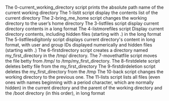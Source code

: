 The 0-current_working_directory script prints the absolute path name of the current working directory
The 1-listit script display the contents list of the current directory
The 2-bring_me_home script changes the working directory to the user’s home directory
The 3-listfiles script display current directory contents in a long format
The 4-listmorefiles script Display current directory contents, including hidden files (starting with .) in  the long format
The 5-listfilesdigitonly script displays current directory's content in long format, with user and group IDs displayed numerically and  hidden files (starting with .)
The 6-firstdirectory script creates a directory named my_first_directory in the /tmp/ directory.
The 7-movethatfile script moves the file betty from /tmp/ to /tmp/my_first_directory.
The 8-firstdelete script deletes betty file from the my_first_directory
The 9-firstdirdeletion script deletes the my_first_directory from the /tmp
The 10-back script changes the working directory to the previous one.
The 11-lists script lists all files (even ones with names beginning with a period character, which are normally hidden) in the current directory and the parent of the working directory and the /boot directory (in this order), in long format
